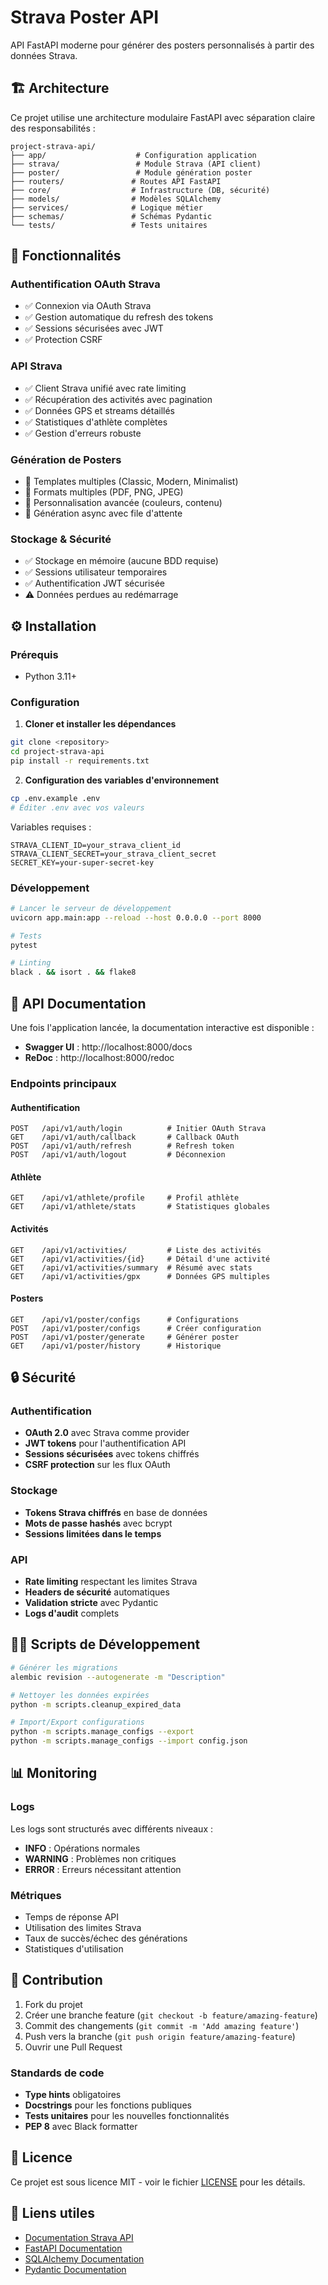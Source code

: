 # Strava Poster API

API FastAPI moderne pour générer des posters personnalisés à partir des données Strava.

## 🏗️ Architecture

Ce projet utilise une architecture modulaire FastAPI avec séparation claire des responsabilités :

```
project-strava-api/
├── app/                    # Configuration application
├── strava/                 # Module Strava (API client)
├── poster/                 # Module génération poster  
├── routers/               # Routes API FastAPI
├── core/                  # Infrastructure (DB, sécurité)
├── models/                # Modèles SQLAlchemy
├── services/              # Logique métier
├── schemas/               # Schémas Pydantic
└── tests/                 # Tests unitaires
```

## 🚀 Fonctionnalités

### Authentification OAuth Strava
- ✅ Connexion via OAuth Strava 
- ✅ Gestion automatique du refresh des tokens
- ✅ Sessions sécurisées avec JWT
- ✅ Protection CSRF

### API Strava
- ✅ Client Strava unifié avec rate limiting
- ✅ Récupération des activités avec pagination
- ✅ Données GPS et streams détaillés
- ✅ Statistiques d'athlète complètes
- ✅ Gestion d'erreurs robuste

### Génération de Posters
- 🔄 Templates multiples (Classic, Modern, Minimalist)
- 🔄 Formats multiples (PDF, PNG, JPEG)
- 🔄 Personnalisation avancée (couleurs, contenu)
- 🔄 Génération async avec file d'attente

### Stockage & Sécurité
- ✅ Stockage en mémoire (aucune BDD requise)
- ✅ Sessions utilisateur temporaires
- ✅ Authentification JWT sécurisée
- ⚠️ Données perdues au redémarrage

## ⚙️ Installation

### Prérequis
- Python 3.11+

### Configuration

1. **Cloner et installer les dépendances**
```bash
git clone <repository>
cd project-strava-api
pip install -r requirements.txt
```

2. **Configuration des variables d'environnement**
```bash
cp .env.example .env
# Éditer .env avec vos valeurs
```

Variables requises :
```env
STRAVA_CLIENT_ID=your_strava_client_id
STRAVA_CLIENT_SECRET=your_strava_client_secret
SECRET_KEY=your-super-secret-key
```

### Développement

```bash
# Lancer le serveur de développement
uvicorn app.main:app --reload --host 0.0.0.0 --port 8000

# Tests
pytest

# Linting
black . && isort . && flake8
```

## 📖 API Documentation

Une fois l'application lancée, la documentation interactive est disponible :
- **Swagger UI** : http://localhost:8000/docs
- **ReDoc** : http://localhost:8000/redoc

### Endpoints principaux

#### Authentification
```
POST   /api/v1/auth/login          # Initier OAuth Strava
GET    /api/v1/auth/callback       # Callback OAuth
POST   /api/v1/auth/refresh        # Refresh token
POST   /api/v1/auth/logout         # Déconnexion
```

#### Athlète
```
GET    /api/v1/athlete/profile     # Profil athlète
GET    /api/v1/athlete/stats       # Statistiques globales
```

#### Activités
```
GET    /api/v1/activities/         # Liste des activités
GET    /api/v1/activities/{id}     # Détail d'une activité
GET    /api/v1/activities/summary  # Résumé avec stats
GET    /api/v1/activities/gpx      # Données GPS multiples
```

#### Posters
```
GET    /api/v1/poster/configs      # Configurations
POST   /api/v1/poster/configs      # Créer configuration
POST   /api/v1/poster/generate     # Générer poster
GET    /api/v1/poster/history      # Historique
```

## 🔒 Sécurité

### Authentification
- **OAuth 2.0** avec Strava comme provider
- **JWT tokens** pour l'authentification API
- **Sessions sécurisées** avec tokens chiffrés
- **CSRF protection** sur les flux OAuth

### Stockage
- **Tokens Strava chiffrés** en base de données
- **Mots de passe hashés** avec bcrypt
- **Sessions limitées dans le temps**

### API
- **Rate limiting** respectant les limites Strava
- **Headers de sécurité** automatiques
- **Validation stricte** avec Pydantic
- **Logs d'audit** complets

## 🏃‍♂️ Scripts de Développement

```bash
# Générer les migrations
alembic revision --autogenerate -m "Description"

# Nettoyer les données expirées
python -m scripts.cleanup_expired_data

# Import/Export configurations
python -m scripts.manage_configs --export
python -m scripts.manage_configs --import config.json
```

## 📊 Monitoring

### Logs
Les logs sont structurés avec différents niveaux :
- **INFO** : Opérations normales
- **WARNING** : Problèmes non critiques  
- **ERROR** : Erreurs nécessitant attention

### Métriques
- Temps de réponse API
- Utilisation des limites Strava
- Taux de succès/échec des générations
- Statistiques d'utilisation

## 🤝 Contribution

1. Fork du projet
2. Créer une branche feature (`git checkout -b feature/amazing-feature`)
3. Commit des changements (`git commit -m 'Add amazing feature'`)
4. Push vers la branche (`git push origin feature/amazing-feature`)
5. Ouvrir une Pull Request

### Standards de code
- **Type hints** obligatoires
- **Docstrings** pour les fonctions publiques
- **Tests unitaires** pour les nouvelles fonctionnalités
- **PEP 8** avec Black formatter

## 📝 Licence

Ce projet est sous licence MIT - voir le fichier [LICENSE](LICENSE) pour les détails.

## 🔗 Liens utiles

- [Documentation Strava API](https://developers.strava.com/)
- [FastAPI Documentation](https://fastapi.tiangolo.com/)
- [SQLAlchemy Documentation](https://docs.sqlalchemy.org/)
- [Pydantic Documentation](https://docs.pydantic.dev/)